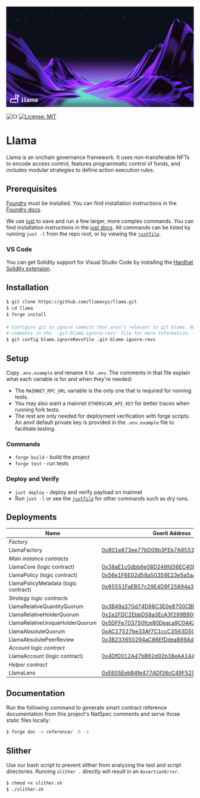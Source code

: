 ![Llama](.github/assets/llama-banner.png)

![CI](https://github.com/llamaxyz/llama/actions/workflows/ci.yml/badge.svg)
[![License: MIT](https://img.shields.io/badge/License-MIT-yellow.svg)](https://opensource.org/licenses/MIT)

# Llama

Llama is an onchain governance framework. It uses non-transferable NFTs to encode access control, features programmatic control of funds, and includes modular strategies to define action execution rules.

## Prerequisites

[Foundry](https://github.com/foundry-rs/foundry) must be installed.
You can find installation instructions in the [Foundry docs](https://book.getfoundry.sh/getting-started/installation).

We use [just](https://github.com/casey/just) to save and run a few larger, more complex commands.
You can find installation instructions in the [just docs](https://just.systems/man/en/).
All commands can be listed by running `just -l` from the repo root, or by viewing the [`justfile`](https://github.com/llamaxyz/llama/blob/main/justfile).

### VS Code

You can get Solidity support for Visual Studio Code by installing the [Hardhat Solidity extension](https://github.com/NomicFoundation/hardhat-vscode).

## Installation

```sh
$ git clone https://github.com/llamaxyz/llama.git
$ cd llama
$ forge install

# Configure git to ignore commits that aren't relevant to git blame. Read the
# comments in the `.git-blame-ignore-revs` file for more information.
$ git config blame.ignoreRevsFile .git-blame-ignore-revs
```

## Setup

Copy `.env.example` and rename it to `.env`.
The comments in that file explain what each variable is for and when they're needed:

- The `MAINNET_RPC_URL` variable is the only one that is required for running tests.
- You may also want a mainnet `ETHERSCAN_API_KEY` for better traces when running fork tests.
- The rest are only needed for deployment verification with forge scripts. An anvil default private key is provided in the `.env.example` file to facilitate testing.

### Commands

- `forge build` - build the project
- `forge test` - run tests

### Deploy and Verify

- `just deploy` - deploy and verify payload on mainnet
- Run `just -l` or see the [`justfile`](https://github.com/llamaxyz/llama/blob/main/justfile) for other commands such as dry runs.

## Deployments

| Name                                  | Goerli Address                                                                                                               | Sepolia Address                                                                                                               | 
| ------------------------------------- | ---------------------------------------------------------------------------------------------------------------------------- | ----------------------------------------------------------------------------------------------------------------------------  | 
|_Factory_|
| LlamaFactory                          | [0x801e873ee77bD09b3FEb7A855304bBb88F1C0f02](https://goerli.etherscan.io/address/0x801e873ee77bD09b3FEb7A855304bBb88F1C0f02) | [0x801e873ee77bD09b3FEb7A855304bBb88F1C0f02](https://sepolia.etherscan.io/address/0x801e873ee77bD09b3FEb7A855304bBb88F1C0f02) |
|_Main instance contracts_|
| LlamaCore (logic contract)            | [0x38aE1c0dbb6e08D248fd36EC40E5740226FcdcAb](https://goerli.etherscan.io/address/0x38aE1c0dbb6e08D248fd36EC40E5740226FcdcAb) | [0x38aE1c0dbb6e08D248fd36EC40E5740226FcdcAb](https://sepolia.etherscan.io/address/0x38aE1c0dbb6e08D248fd36EC40E5740226FcdcAb) |  
| LlamaPolicy (logic contract)          | [0x56e1F6E02d58a50359E23e5a5aA7d6F82eBC71E4](https://goerli.etherscan.io/address/0x56e1F6E02d58a50359E23e5a5aA7d6F82eBC71E4) | [0x56e1F6E02d58a50359E23e5a5aA7d6F82eBC71E4](https://sepolia.etherscan.io/address/0x56e1F6E02d58a50359E23e5a5aA7d6F82eBC71E4) |
| LlamaPolicyMetadata  (logic contract) | [0x85551FaEB57c29E4D9F25894a316644884855d36](https://goerli.etherscan.io/address/0x85551FaEB57c29E4D9F25894a316644884855d36) | [0x85551FaEB57c29E4D9F25894a316644884855d36](https://sepolia.etherscan.io/address/0x85551FaEB57c29E4D9F25894a316644884855d36) |
|_Strategy logic contracts_|
| LlamaRelativeQuantityQuorum           | [0x3B49a370d74D98C3E0e8700CBE29f708d7bca771](https://goerli.etherscan.io/address/0x3B49a370d74D98C3E0e8700CBE29f708d7bca771) | [0x3B49a370d74D98C3E0e8700CBE29f708d7bca771](https://sepolia.etherscan.io/address/0x3B49a370d74D98C3E0e8700CBE29f708d7bca771) |
| LlamaRelativeHolderQuorum             | [0x2a1FDC2EbbD58a3EcA3f299B90E5b0Ea9213fDCa](https://goerli.etherscan.io/address/0x2a1FDC2EbbD58a3EcA3f299B90E5b0Ea9213fDCa) | [0x2a1FDC2EbbD58a3EcA3f299B90E5b0Ea9213fDCa](https://sepolia.etherscan.io/address/0x2a1FDC2EbbD58a3EcA3f299B90E5b0Ea9213fDCa) |
| LlamaRelativeUniqueHolderQuorum       | [0x5DFFe703750fce80Deaca9C044269d3204EE0aE5](https://goerli.etherscan.io/address/0x5DFFe703750fce80Deaca9C044269d3204EE0aE5) | [0x5DFFe703750fce80Deaca9C044269d3204EE0aE5](https://sepolia.etherscan.io/address/0x5DFFe703750fce80Deaca9C044269d3204EE0aE5) |
| LlamaAbsoluteQuorum                   | [0xAC17527be33Af7C1ccC3563D5C81ef0195bF19b5](https://goerli.etherscan.io/address/0xAC17527be33Af7C1ccC3563D5C81ef0195bF19b5) | [0xAC17527be33Af7C1ccC3563D5C81ef0195bF19b5](https://sepolia.etherscan.io/address/0xAC17527be33Af7C1ccC3563D5C81ef0195bF19b5) |
| LlamaAbsolutePeerReview               | [0x3B233650294aC86EfDdea889Ad9f03aAb7347120](https://goerli.etherscan.io/address/0x3B233650294aC86EfDdea889Ad9f03aAb7347120) | [0x3B233650294aC86EfDdea889Ad9f03aAb7347120](https://sepolia.etherscan.io/address/0x3B233650294aC86EfDdea889Ad9f03aAb7347120) |
|_Account logic contract_|
| LlamaAccount (logic contract)         | [0x4DfD012A47bB62d92b38eAA1444EC475B19F3b56](https://goerli.etherscan.io/address/0x4DfD012A47bB62d92b38eAA1444EC475B19F3b56) | [0x4DfD012A47bB62d92b38eAA1444EC475B19F3b56](https://sepolia.etherscan.io/address/0x4DfD012A47bB62d92b38eAA1444EC475B19F3b56) |
|_Helper contract_|
| LlamaLens                             | [0xE605EebB4fe477ADf36cC49F529BBa4900D5eE8B](https://goerli.etherscan.io/address/0xE605EebB4fe477ADf36cC49F529BBa4900D5eE8B) | [0xE605EebB4fe477ADf36cC49F529BBa4900D5eE8B](https://sepolia.etherscan.io/address/0xE605EebB4fe477ADf36cC49F529BBa4900D5eE8B) |

## Documentation

Run the following command to generate smart contract reference documentation from this project's NatSpec comments and serve those static files locally:

```sh
$ forge doc -o reference/ -b -s
```

## Slither

Use our bash script to prevent slither from analyzing the test and script directories. Running `slither .` directly will result in an `AssertionError`.

```sh
$ chmod +x slither.sh
$ ./slither.sh
```

